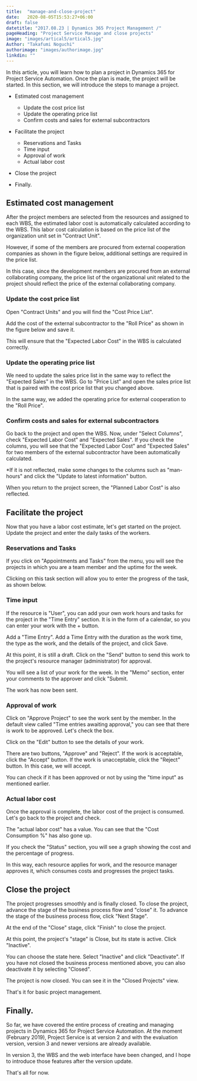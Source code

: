 ```yaml
---
title:  "manage-and-close-project"
date:   2020-08-05T15:53:27+06:00
draft: false
datetitle: "2017.08.23 | Dynamics 365 Project Management /"
pageHeading: "Project Service Manage and close projects"
image: "images/artical5/artical5.jpg"
Author: "Takafumi Noguchi"
authorimage: "images/authorimage.jpg"
linkdin: ""
---
```

<!-- Intro  -->
In this article, you will learn how to plan a project in Dynamics 365 for Project Service Automation. Once the plan is made, the project will be started. In this section, we will introduce the steps to manage a project.

<!-- Table Of Content -->
* Estimated cost management 
  * Update the cost price list
  * Update the operating price list
  * Confirm costs and sales for external subcontractors

* Facilitate the project
  * Reservations and Tasks
  * Time input
  * Approval of work
  * Actual labor cost

* Close the project
* Finally.

## Estimated cost management
After the project members are selected from the resources and assigned to each WBS, the estimated labor cost is automatically calculated according to the WBS. This labor cost calculation is based on the price list of the organization unit set in "Contract Unit".
<!-- Image= manage01.png -->

However, if some of the members are procured from external cooperation companies as shown in the figure below, additional settings are required in the price list.
<!-- Image= manage02.png -->

In this case, since the development members are procured from an external collaborating company, the price list of the organizational unit related to the project should reflect the price of the external collaborating company.

### Update the cost price list
Open "Contract Units" and you will find the "Cost Price List".
<!-- Image= manage03.png -->

Add the cost of the external subcontractor to the "Roll Price" as shown in the figure below and save it.
<!-- Image= manage04.png -->

This will ensure that the "Expected Labor Cost" in the WBS is calculated correctly.

### Update the operating price list
We need to update the sales price list in the same way to reflect the "Expected Sales" in the WBS. Go to "Price List" and open the sales price list that is paired with the cost price list that you changed above.
<!-- Image= manage05.png -->

In the same way, we added the operating price for external cooperation to the "Roll Price".
<!-- Image= manage06.png -->

### Confirm costs and sales for external subcontractors
Go back to the project and open the WBS. Now, under "Select Columns", check "Expected Labor Cost" and "Expected Sales". If you check the columns, you will see that the "Expected Labor Cost" and "Expected Sales" for two members of the external subcontractor have been automatically calculated.

*If it is not reflected, make some changes to the columns such as "man-hours" and click the "Update to latest information" button.
<!-- Image= manage07.png -->

When you return to the project screen, the "Planned Labor Cost" is also reflected.
<!-- Image= manage08.png -->

## Facilitate the project
Now that you have a labor cost estimate, let's get started on the project. Update the project and enter the daily tasks of the workers.

### Reservations and Tasks
If you click on "Appointments and Tasks" from the menu, you will see the projects in which you are a team member and the uptime for the week.
<!-- Image= manage09.png -->

Clicking on this task section will allow you to enter the progress of the task, as shown below.
<!-- Image= manage10.png -->

### Time input
If the resource is "User", you can add your own work hours and tasks for the project in the "Time Entry" section. It is in the form of a calendar, so you can enter your work with the + button.
<!-- Image= manage11.png -->

Add a "Time Entry". Add a Time Entry with the duration as the work time, the type as the work, and the details of the project, and click Save.
<!-- Image= manage12.png -->

At this point, it is still a draft. Click on the "Send" button to send this work to the project's resource manager (administrator) for approval.
<!-- Image= manage13.png -->

You will see a list of your work for the week. In the "Memo" section, enter your comments to the approver and click "Submit.
<!-- Image= manage14.png -->

The work has now been sent.
<!-- Image= manage15.png -->

### Approval of work
Click on "Approve Project" to see the work sent by the member. In the default view called "Time entries awaiting approval," you can see that there is work to be approved. Let's check the box.
<!-- Image= manage16.png -->

Click on the "Edit" button to see the details of your work.
<!-- Image= manage17.png -->

There are two buttons, "Approve" and "Reject". If the work is acceptable, click the "Accept" button. If the work is unacceptable, click the "Reject" button. In this case, we will accept.
<!-- Image= manage18.png -->

You can check if it has been approved or not by using the "time input" as mentioned earlier.
<!-- Image= manage19.png -->

### Actual labor cost
Once the approval is complete, the labor cost of the project is consumed. Let's go back to the project and check.

The "actual labor cost" has a value. You can see that the "Cost Consumption %" has also gone up.
<!-- Image= manage20.png -->

If you check the "Status" section, you will see a graph showing the cost and the percentage of progress.
<!-- Image= manage21.png -->

In this way, each resource applies for work, and the resource manager approves it, which consumes costs and progresses the project tasks.


## Close the project
The project progresses smoothly and is finally closed. To close the project, advance the stage of the business process flow and "close" it. To advance the stage of the business process flow, click "Next Stage".
<!-- Image= manage22.png -->

At the end of the "Close" stage, click "Finish" to close the project.
<!-- Image= manage23.png -->

At this point, the project's "stage" is Close, but its state is active. Click "Inactive".
<!-- Image= manage24.png -->

You can choose the state here. Select "Inactive" and click "Deactivate". If you have not closed the business process mentioned above, you can also deactivate it by selecting "Closed".
<!-- Image= manage25.png -->

The project is now closed. You can see it in the "Closed Projects" view.
<!-- Image= manage26.png -->

That's it for basic project management.

## Finally.
So far, we have covered the entire process of creating and managing projects in Dynamics 365 for Project Service Automation. At the moment (February 2019), Project Service is at version 2 and with the evaluation version, version 3 and newer versions are already available.

In version 3, the WBS and the web interface have been changed, and I hope to introduce those features after the version update.

That's all for now.